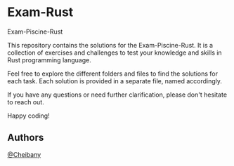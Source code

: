 # Exam-Rust

Exam-Piscine-Rust

This repository contains the solutions for the Exam-Piscine-Rust. It is a collection of exercises and challenges to test your knowledge and skills in Rust programming language.

Feel free to explore the different folders and files to find the solutions for each task. Each solution is provided in a separate file, named accordingly.

If you have any questions or need further clarification, please don't hesitate to reach out.

Happy coding!

## Authors

[@Cheibany](https://github.com/Cheibany)

